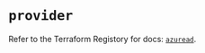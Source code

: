 # `provider`

Refer to the Terraform Registory for docs: [`azuread`](https://registry.terraform.io/providers/hashicorp/azuread/2.44.0/docs).
